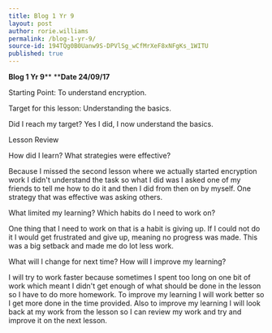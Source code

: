 ```yaml
---
title: Blog 1 Yr 9
layout: post
author: rorie.williams
permalink: /blog-1-yr-9/
source-id: 194TQg0B0Uanw9S-DPVlSg_wCfMrXeF8xNFgKs_1WITU
published: true
---
```

**Blog 1 Yr 9****                     ****Date 24/09/17**

Starting Point: To understand encryption.

Target for this lesson: Understanding the basics.

Did I reach my target? Yes I did, I now understand the basics.

Lesson Review

How did I learn? What strategies were effective?  

Because I missed the second lesson where we actually started encryption work I didn't understand the task so what I did was I asked one of my friends to tell me how to do it and then I did from then on by myself. One strategy that was effective was asking others.

What limited my learning? Which habits do I need to work on?

One thing that I need to work on that is a habit is giving up. If I could not do it I would get frustrated and give up, meaning no progress was made. This was a big setback and made me do lot less work.

What will I change for next time? How will I improve my learning?

I will try to work faster because sometimes I spent too long on one bit of work which meant I didn't get enough of what should be done in the lesson so I have to do more homework. To improve my learning I will work better so I get more done in the time provided.  Also to improve my learning I will look back at my work from the lesson so I can review my work and try and improve it on the next lesson. 

